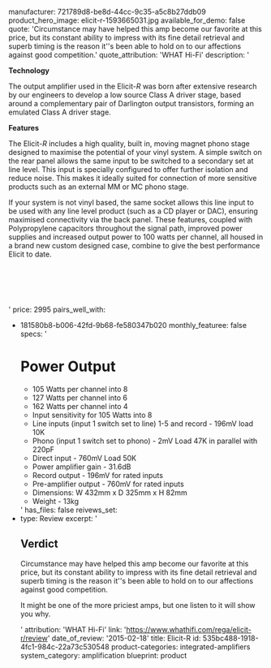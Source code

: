 manufacturer: 721789d8-be8d-44cc-9c35-a5c8b27ddb09
product_hero_image: elicit-r-1593665031.jpg
available_for_demo: false
quote: 'Circumstance may have helped this amp become our favorite at this price, but its constant ability to impress with its fine detail retrieval and superb timing is the reason it''s been able to hold on to our affections against good competition.'
quote_attribution: 'WHAT Hi-Fi'
description: '<p><strong>Technology</strong></p><p>The output amplifier used in the Elicit-<em>R</em>&nbsp;was born after extensive research by our engineers to develop a low source Class A driver stage, based around a complementary pair of Darlington output transistors, forming an emulated Class A driver stage.</p><p><strong>Features</strong></p><p>The Elicit-<em>R</em>&nbsp;includes a high quality, built in, moving magnet phono stage designed to maximise the potential of your vinyl system. A simple switch on the rear panel allows the same input to be switched to a secondary set at line level. This input is specially configured to offer further isolation and reduce noise. This makes it ideally suited for connection of more sensitive products such as an external MM or MC phono stage.</p><p>If your system is not vinyl based, the same socket allows this line input to be used with any line level product (such as a CD player or DAC), ensuring maximised connectivity via the back panel. These features, coupled with Polypropylene capacitors throughout the signal path, improved power supplies&nbsp;and increased output power to 100 watts per channel, all housed in a brand new custom designed case, combine to give the best performance Elicit to date.</p><h1><br></h1>'
price: 2995
pairs_well_with:
  - 181580b8-b006-42fd-9b68-fe580347b020
monthly_featuree: false
specs: '<h1>Power Output</h1><ul><li>105 Watts per channel into 8</li><li>127 Watts per channel into 6</li><li>162 Watts per channel into 4</li><li>Input sensitivity for 105 Watts into 8</li><li>Line inputs (input 1 switch set to line) 1-5 and record - 196mV load 10K</li><li>Phono (input 1 switch set to phono) - 2mV Load 47K in parallel with 220pF</li><li>Direct input - 760mV Load 50K</li><li>Power amplifier gain - 31.6dB</li><li>Record output - 196mV for rated inputs</li><li>Pre-amplifier output - 760mV for rated inputs</li><li>Dimensions: W&nbsp;432mm x D&nbsp;325mm x H&nbsp;82mm</li><li>Weight - 13kg&nbsp;</li></ul>'
has_files: false
reivews_set:
  -
    type: Review
    excerpt: '<h2>Verdict</h2><p>Circumstance may have helped this amp become our favorite at this price, but its constant ability to impress with its fine detail retrieval and superb timing is the reason it''s been able to hold on to our affections against good competition.</p><p>It might be one of the more priciest amps, but one listen to it will show you why.</p>'
    attribution: 'WHAT Hi-Fi'
    link: 'https://www.whathifi.com/rega/elicit-r/review'
    date_of_review: '2015-02-18'
title: Elicit-R
id: 535bc488-1918-4fc1-984c-22a73c530548
product-categories: integrated-amplifiers
system_category: amplification
blueprint: product
